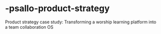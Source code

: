 # -psallo-product-strategy
Product strategy case study: Transforming a worship learning platform into a team collaboration OS
